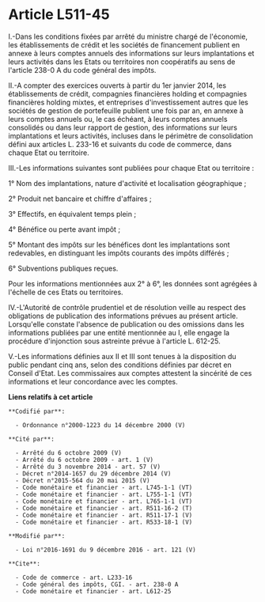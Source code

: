 # Article L511-45

I.-Dans les conditions fixées par arrêté du ministre chargé de l'économie, les établissements de crédit et les sociétés de
financement publient en annexe à leurs comptes annuels des informations sur leurs implantations et leurs activités dans les
Etats ou territoires non coopératifs au sens de l'article 238-0 A du code général des impôts. 

II.-A compter des exercices ouverts à partir du 1er janvier 2014, les établissements de crédit, compagnies financières
holding et compagnies financières holding mixtes, et entreprises d'investissement autres que les sociétés de gestion de
portefeuille  publient une fois par an, en annexe à leurs comptes annuels ou, le cas échéant, à leurs comptes annuels
consolidés ou dans leur rapport de gestion, des informations sur leurs implantations et leurs activités, incluses dans le
périmètre de consolidation défini aux articles L. 233-16 et suivants du code de commerce, dans chaque Etat ou territoire. 

III.-Les informations suivantes sont publiées pour chaque Etat ou territoire : 

1° Nom des implantations, nature d'activité et localisation géographique ; 

2° Produit net bancaire et chiffre d'affaires ; 

3° Effectifs, en équivalent temps plein ; 

4° Bénéfice ou perte avant impôt ; 

5° Montant des impôts sur les bénéfices dont les implantations sont redevables, en distinguant les impôts courants des impôts
différés ; 

6° Subventions publiques reçues. 

Pour les informations mentionnées aux 2° à 6°, les données sont agrégées à l'échelle de ces Etats ou territoires. 

IV.-L'Autorité de contrôle prudentiel et de résolution veille au respect des obligations de publication des informations
prévues au présent article. Lorsqu'elle constate l'absence de publication ou des omissions dans les informations publiées par
une entité mentionnée au I, elle engage la procédure d'injonction sous astreinte prévue à l'article L. 612-25. 

V.-Les informations définies aux II et III sont tenues à la disposition du public pendant cinq ans, selon des conditions
définies par décret en Conseil d'Etat. Les commissaires aux comptes attestent la sincérité de ces informations et leur
concordance avec les comptes.

**Liens relatifs à cet article**

	**Codifié par**:

	  - Ordonnance n°2000-1223 du 14 décembre 2000 (V)

	**Cité par**:

	  - Arrêté du 6 octobre 2009 (V)
	  - Arrêté du 6 octobre 2009 - art. 1 (V)
	  - Arrêté du 3 novembre 2014 - art. 57 (V)
	  - Décret n°2014-1657 du 29 décembre 2014 (V)
	  - Décret n°2015-564 du 20 mai 2015 (V)
	  - Code monétaire et financier - art. L745-1-1 (VT)
	  - Code monétaire et financier - art. L755-1-1 (VT)
	  - Code monétaire et financier - art. L765-1-1 (VT)
	  - Code monétaire et financier - art. R511-16-2 (T)
	  - Code monétaire et financier - art. R511-17-1 (V)
	  - Code monétaire et financier - art. R533-18-1 (V)

	**Modifié par**:

	  - Loi n°2016-1691 du 9 décembre 2016 - art. 121 (V)

	**Cite**:

	  - Code de commerce - art. L233-16
	  - Code général des impôts, CGI. - art. 238-0 A
	  - Code monétaire et financier - art. L612-25
